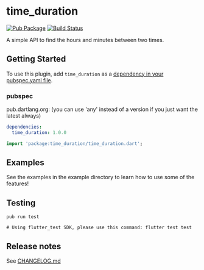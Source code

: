 # time_duration

[![Pub Package](https://img.shields.io/pub/v/time_duration.svg)](https://pub.dartlang.org/packages/time_duration)
[![Build Status](https://travis-ci.org/yinkokpheng/time_duration.svg?branch=master)](https://travis-ci.org/yinkokpheng/time_duration)

A simple API to find the hours and minutes between two times.

## Getting Started

To use this plugin, add `time_duration` as a [dependency in your pubspec.yaml file](https://flutter.io/platform-plugins/).

### pubspec

pub.dartlang.org: (you can use 'any' instead of a version if you just want the latest always)

```yaml
dependencies:
  time_duration: 1.0.0
```

```dart
import 'package:time_duration/time_duration.dart';
```

## Examples

See the examples in the example directory to learn how to use some of the features!

## Testing

```shell script
pub run test

# Using flutter_test SDK, please use this command: flutter test test
```

## Release notes

See [CHANGELOG.md](CHANGELOG.md)
